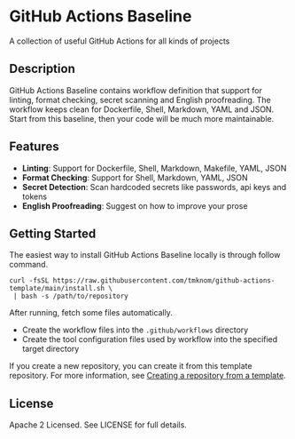 # GitHub Actions Baseline

A collection of useful GitHub Actions for all kinds of projects

## Description

GitHub Actions Baseline contains workflow definition that support for linting, format checking, secret scanning and English proofreading.
The workflow keeps clean for Dockerfile, Shell, Markdown, YAML and JSON.
Start from this baseline, then your code will be much more maintainable.

## Features

- **Linting**: Support for Dockerfile, Shell, Markdown, Makefile, YAML, JSON
- **Format Checking**: Support for Shell, Markdown, YAML, JSON
- **Secret Detection**: Scan hardcoded secrets like passwords, api keys and tokens
- **English Proofreading**: Suggest on how to improve your prose

## Getting Started

The easiest way to install GitHub Actions Baseline locally is through follow command.

```shell
curl -fsSL https://raw.githubusercontent.com/tmknom/github-actions-template/main/install.sh \
 | bash -s /path/to/repository
```

After running, fetch some files automatically.

- Create the workflow files into the `.github/workflows` directory
- Create the tool configuration files used by workflow into the specified target directory

If you create a new repository, you can create it from this template repository.
For more information, see [Creating
a repository from a template](https://docs.github.com/en/github/creating-cloning-and-archiving-repositories/creating-a-repository-on-github/creating-a-repository-from-a-template).

## License

Apache 2 Licensed. See LICENSE for full details.
